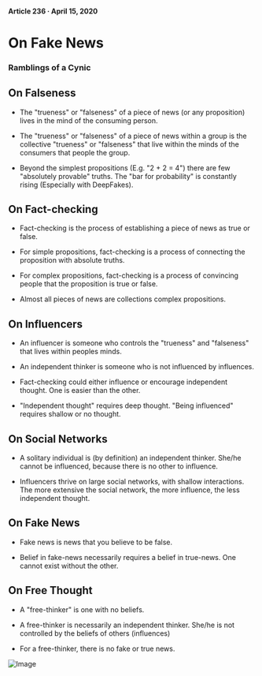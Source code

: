 #### Article 236 · April 15, 2020

# On Fake News

### Ramblings of a Cynic

## On Falseness

* The "trueness" or "falseness" of a piece of news (or any proposition) lives in the mind of the consuming person.

* The "trueness" or "falseness" of a piece of news within a group is the collective "trueness" or "falseness" that live within the minds of the consumers that people the group.

* Beyond the simplest propositions (E.g. "2 + 2 = 4") there are few "absolutely provable" truths. The "bar for probability" is constantly rising (Especially with DeepFakes).

## On Fact-checking

* Fact-checking is the process of establishing a piece of news as true or false.

* For simple propositions, fact-checking is a process of connecting the proposition with absolute truths.

* For complex propositions, fact-checking is a process of convincing people that the proposition is true or false.

* Almost all pieces of news are collections complex propositions.

## On Influencers

* An influencer is someone who controls the "trueness" and "falseness" that lives within peoples minds.

* An independent thinker is someone who is not influenced by influences.

* Fact-checking could either influence or encourage independent thought. One is easier than the other.

* "Independent thought" requires deep thought. "Being influenced" requires shallow or no thought.

## On Social Networks

* A solitary individual is (by definition) an independent thinker. She/he cannot be influenced, because there is no other to influence.

* Influencers thrive on large social networks, with shallow interactions. The more extensive the social network, the more influence, the less independent thought.

## On Fake News

* Fake news is news that you believe to be false.

* Belief in fake-news necessarily requires a belief in true-news. One cannot exist without the other.

## On Free Thought

* A "free-thinker" is one with no beliefs.

* A free-thinker is necessarily an independent thinker. She/he is not controlled by the beliefs of others (influences)

* For a free-thinker, there is no fake or true news.

![Image](https://cdn-images-1.medium.com/max/800/1*GbnY1r2of2IU7IN_mGHNWA.jpeg)